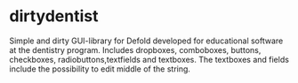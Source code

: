 # dirtydentist
Simple and dirty GUI-library for Defold developed for educational software at the dentistry program.
Includes dropboxes, comboboxes, buttons, checkboxes, radiobuttons,textfields and textboxes. The textboxes and fields include the possibility to edit middle of the string. 
